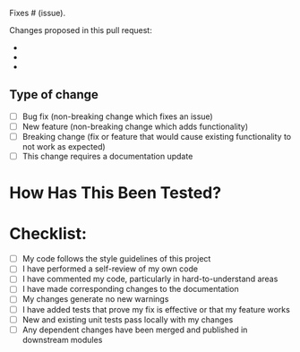 Fixes # (issue).

Changes proposed in this pull request:

 -
 -
 -

## Type of change

<!-- Please delete options that are not relevant. -->

- [ ] Bug fix (non-breaking change which fixes an issue)
- [ ] New feature (non-breaking change which adds functionality)
- [ ] Breaking change (fix or feature that would cause existing functionality to not work as expected)
- [ ] This change requires a documentation update
 
 # How Has This Been Tested?
 
 <!-- Please describe the tests that you ran to verify your changes. Provide instructions so we can reproduce. Please also list any relevant details for your test configuration. -->
 
 # Checklist:
 
 - [ ] My code follows the style guidelines of this project
 - [ ] I have performed a self-review of my own code
 - [ ] I have commented my code, particularly in hard-to-understand areas
 - [ ] I have made corresponding changes to the documentation
 - [ ] My changes generate no new warnings
 - [ ] I have added tests that prove my fix is effective or that my feature works
 - [ ] New and existing unit tests pass locally with my changes
 - [ ] Any dependent changes have been merged and published in downstream modules
